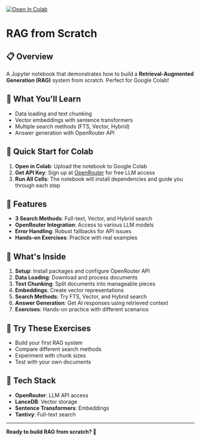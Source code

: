 [![Open In Colab](https://colab.research.google.com/assets/colab-badge.svg)](https://colab.research.google.com/github/AI-Crafters-Community/10days_challenge_AIC/blob/main/days/05/rag-basics.ipynb)

# RAG from Scratch

## 📋 Overview

A Jupyter notebook that demonstrates how to build a **Retrieval-Augmented Generation (RAG)** system from scratch. Perfect for Google Colab!

## 🎯 What You'll Learn

- Data loading and text chunking
- Vector embeddings with sentence transformers
- Multiple search methods (FTS, Vector, Hybrid)
- Answer generation with OpenRouter API

## 🚀 Quick Start for Colab

1. **Open in Colab**: Upload the notebook to Google Colab
2. **Get API Key**: Sign up at [OpenRouter](https://openrouter.ai/) for free LLM access
3. **Run All Cells**: The notebook will install dependencies and guide you through each step

## 🔧 Features

- **3 Search Methods**: Full-text, Vector, and Hybrid search
- **OpenRouter Integration**: Access to various LLM models
- **Error Handling**: Robust fallbacks for API issues
- **Hands-on Exercises**: Practice with real examples

## 📖 What's Inside

1. **Setup**: Install packages and configure OpenRouter API
2. **Data Loading**: Download and process documents
3. **Text Chunking**: Split documents into manageable pieces
4. **Embeddings**: Create vector representations
5. **Search Methods**: Try FTS, Vector, and Hybrid search
6. **Answer Generation**: Get AI responses using retrieved context
7. **Exercises**: Hands-on practice with different scenarios

## 🎯 Try These Exercises

- Build your first RAG system
- Compare different search methods
- Experiment with chunk sizes
- Test with your own documents

## 🔧 Tech Stack

- **OpenRouter**: LLM API access
- **LanceDB**: Vector storage
- **Sentence Transformers**: Embeddings
- **Tantivy**: Full-text search

---

**Ready to build RAG from scratch? 🚀**
